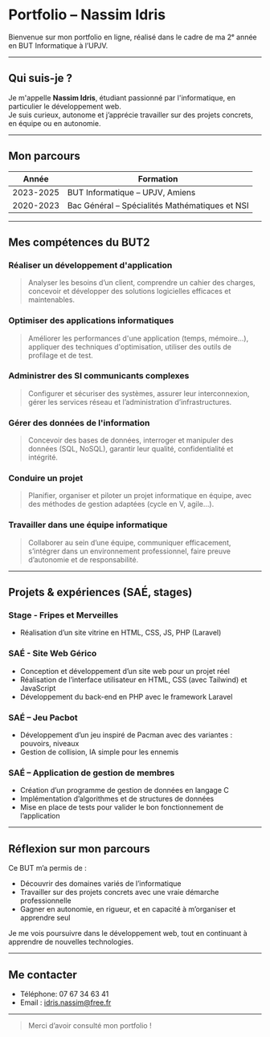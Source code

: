 # Portfolio – Nassim Idris

Bienvenue sur mon portfolio en ligne, réalisé dans le cadre de ma 2ᵉ année en BUT Informatique à l’UPJV.

---

## Qui suis-je ?

Je m'appelle **Nassim Idris**, étudiant passionné par l'informatique, en particulier le développement web.  
Je suis curieux, autonome et j’apprécie travailler sur des projets concrets, en équipe ou en autonomie.

---

## Mon parcours

| Année | Formation |
|-------|-----------|
| 2023-2025 | BUT Informatique – UPJV, Amiens |
| 2020-2023 | Bac Général – Spécialités Mathématiques et NSI |

---

## Mes compétences du BUT2

### Réaliser un développement d'application
> Analyser les besoins d’un client, comprendre un cahier des charges, concevoir et développer des solutions logicielles efficaces et maintenables.

### Optimiser des applications informatiques
> Améliorer les performances d'une application (temps, mémoire...), appliquer des techniques d'optimisation, utiliser des outils de profilage et de test.

### Administrer des SI communicants complexes
> Configurer et sécuriser des systèmes, assurer leur interconnexion, gérer les services réseau et l’administration d’infrastructures.

###  Gérer des données de l'information
> Concevoir des bases de données, interroger et manipuler des données (SQL, NoSQL), garantir leur qualité, confidentialité et intégrité.

### Conduire un projet
> Planifier, organiser et piloter un projet informatique en équipe, avec des méthodes de gestion adaptées (cycle en V, agile...).

### Travailler dans une équipe informatique
> Collaborer au sein d’une équipe, communiquer efficacement, s’intégrer dans un environnement professionnel, faire preuve d’autonomie et de responsabilité.

---

## Projets & expériences (SAÉ, stages)

### Stage - Fripes et Merveilles
- Réalisation d’un site vitrine en HTML, CSS, JS, PHP (Laravel)

### SAÉ - Site Web Gérico
- Conception et développement d’un site web pour un projet réel
- Réalisation de l’interface utilisateur en HTML, CSS (avec Tailwind) et JavaScript
- Développement du back-end en PHP avec le framework Laravel

### SAÉ – Jeu Pacbot 
- Développement d’un jeu inspiré de Pacman avec des variantes : pouvoirs, niveaux
- Gestion de collision, IA simple pour les ennemis

### SAÉ – Application de gestion de membres
- Création d’un programme de gestion de données en langage C
- Implémentation d’algorithmes et de structures de données
- Mise en place de tests pour valider le bon fonctionnement de l’application

---

## Réflexion sur mon parcours

Ce BUT m’a permis de :
- Découvrir des domaines variés de l’informatique
- Travailler sur des projets concrets avec une vraie démarche professionnelle
- Gagner en autonomie, en rigueur, et en capacité à m’organiser et apprendre seul

Je me vois poursuivre dans le développement web, tout en continuant à apprendre de nouvelles technologies.

---

## Me contacter

- Téléphone: 07 67 34 63 41
- Email : idris.nassim@free.fr

---

> Merci d’avoir consulté mon portfolio !
